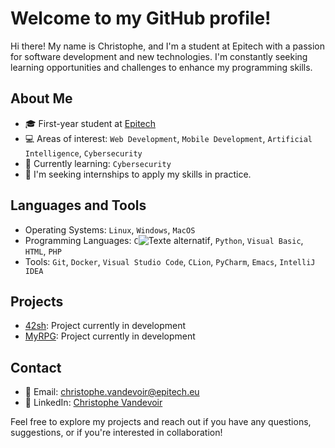 # Welcome to my GitHub profile!

Hi there! My name is Christophe, and I'm a student at Epitech with a passion for software development and new technologies. I'm constantly seeking learning opportunities and challenges to enhance my programming skills.

## About Me

- 🎓 First-year student at [Epitech](https://www.epitech.eu/)
- 💻 Areas of interest: `Web Development`, `Mobile Development`, `Artificial Intelligence`, `Cybersecurity`
- 🌱 Currently learning: `Cybersecurity`
- 🔭 I'm seeking internships to apply my skills in practice.

## Languages and Tools

- Operating Systems: `Linux`, `Windows`, `MacOS`
- Programming Languages: `C`![Texte alternatif](https://img.icons8.com/color/512/c-programming.png), `Python`, `Visual Basic`, `HTML`, `PHP`
- Tools: `Git`, `Docker`, `Visual Studio Code`, `CLion`, `PyCharm`, `Emacs`, `IntelliJ IDEA`

## Projects

- [42sh](https://github.com/ItsKarmaOff/42sh): Project currently in development
- [MyRPG](https://github.com/ItsKarmaOff/MyRPG): Project currently in development

## Contact

- 📧 Email: [christophe.vandevoir@epitech.eu](mailto:christophe.vandevoir@epitech.eu)
- 💼 LinkedIn: [Christophe Vandevoir](https://www.linkedin.com/in/christophe-vandevoir/)

Feel free to explore my projects and reach out if you have any questions, suggestions, or if you're interested in collaboration!
